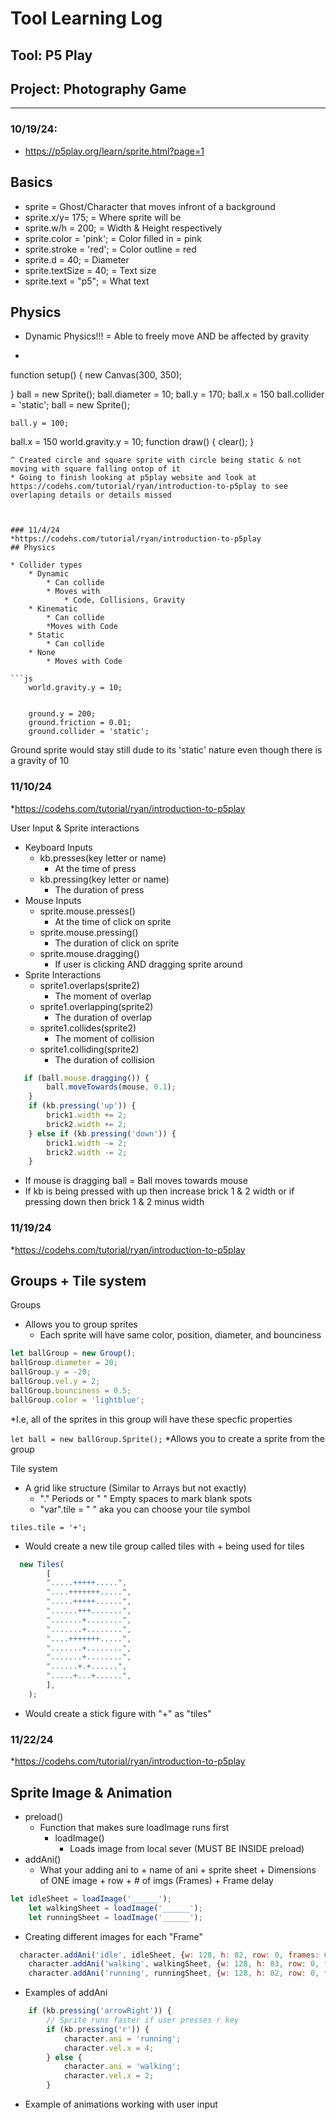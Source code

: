# Tool Learning Log

## Tool: **P5 Play**

## Project: **Photography Game**

---

### 10/19/24:
* https://p5play.org/learn/sprite.html?page=1
## Basics
* sprite = Ghost/Character that moves infront of a background
* sprite.x/y= 175; = Where sprite will be
* sprite.w/h = 200; = Width & Height respectively
* sprite.color = 'pink'; = Color filled in = pink
* sprite.stroke = 'red'; = Color outline = red
* sprite.d = 40; = Diameter
* sprite.textSize = 40; = Text size
* sprite.text = "p5"; = What text
## Physics
* Dynamic Physics!!! = Able to freely move AND be affected by gravity
* ```js
function setup() {
	new Canvas(300, 350);

}
ball = new Sprite();
	ball.diameter = 10;
	ball.y = 170;
  ball.x = 150
	ball.collider = 'static';
ball = new Sprite();

	ball.y = 100;
  ball.x = 150
  world.gravity.y = 10;
function draw() {
	clear();
}
```
^ Created circle and square sprite with circle being static & not moving with square falling ontop of it
* Going to finish looking at p5play website and look at https://codehs.com/tutorial/ryan/introduction-to-p5play to see overlaping details or details missed



### 11/4/24
*https://codehs.com/tutorial/ryan/introduction-to-p5play
## Physics

* Collider types
	* Dynamic
		* Can collide
		* Moves with
			* Code, Collisions, Gravity
	* Kinematic
		* Can collide
		*Moves with Code
	* Static
		* Can collide
	* None
		* Moves with Code

```js
    world.gravity.y = 10;


    ground.y = 200;
    ground.friction = 0.01;
    ground.collider = 'static';
```
Ground sprite would stay still dude to its 'static' nature even though there is a gravity of 10

### 11/10/24
*https://codehs.com/tutorial/ryan/introduction-to-p5play

User Input & Sprite interactions

* Keyboard Inputs
	* kb.presses(key letter or name)
		* At the time of press
	* kb.pressing(key letter or name)
		* The duration of press
* Mouse Inputs
	* sprite.mouse.presses()
		* At the time of click on sprite
	* sprite.mouse.pressing()
		* The duration of click on sprite
	* sprite.mouse.dragging()
		* If user is clicking AND dragging sprite around
* Sprite Interactions
	* sprite1.overlaps(sprite2)
		* The moment of overlap
	* sprite1.overlapping(sprite2)
		* The duration of overlap
	* sprite1.collides(sprite2)
		* The moment of collision
	* sprite1.colliding(sprite2)
		* The duration of collision

```js
   if (ball.mouse.dragging()) {
        ball.moveTowards(mouse, 0.1);
    }
    if (kb.pressing('up')) {
        brick1.width += 2;
        brick2.width += 2;
    } else if (kb.pressing('down')) {
        brick1.width -= 2;
        brick2.width -= 2;
    }
```
* If mouse is dragging ball = Ball moves towards mouse
* If kb is being pressed with up then increase brick 1 & 2 width or if pressing down then brick 1 & 2 minus width

### 11/19/24
*https://codehs.com/tutorial/ryan/introduction-to-p5play

## Groups + Tile system

Groups
* Allows you to group sprites
	* Each sprite will have same color, position, diameter, and bounciness

```js
let ballGroup = new Group();
ballGroup.diameter = 20;
ballGroup.y = -20;
ballGroup.vel.y = 2;
ballGroup.bounciness = 0.5;
ballGroup.color = 'lightblue';
```
*I.e, all of the sprites in this group will have these specfic properties

`
let ball = new ballGroup.Sprite();
`
*Allows you to create a sprite from the group


Tile system
* A grid like structure (Similar to Arrays but not exactly)
	* "." Periods or " " Empty spaces to mark blank spots
	* "var".tile = " " aka you can choose your tile symbol



`
   tiles.tile = '+';
`

* Would create a new tile group called tiles with + being used for tiles

```js
  new Tiles(
    	[
        ".....+++++.....",
        "....+++++++.....",
        ".....+++++......",
        "......+++.......",
        ".......+........",
        ".......+........",
        "....+++++++.....",
        ".......+........",
        ".......+........",
        "......+.+......",
        ".....+...+......",
    	],
    );
```
* Would create a stick figure with "+" as "tiles"

### 11/22/24
*https://codehs.com/tutorial/ryan/introduction-to-p5play

## Sprite Image & Animation

* preload()
	* Function that makes sure loadImage runs first
		* loadImage()
			* Loads image from local sever (MUST BE INSIDE preload)
* addAni()
	* What your adding ani to + name of ani + sprite sheet + Dimensions of ONE image + row + # of imgs (Frames) + Frame delay


```js
let idleSheet = loadImage('______');
    let walkingSheet = loadImage('______');
    let runningSheet = loadImage('______');

```
* Creating different images for each "Frame"


```js
  character.addAni('idle', idleSheet, {w: 128, h: 82, row: 0, frames: 6, frameDelay: 8});
    character.addAni('walking', walkingSheet, {w: 128, h: 83, row: 0, frames: 8, frameDelay: 8});
    character.addAni('running', runningSheet, {w: 128, h: 82, row: 0, frames: 8, frameDelay: 8});
```
* Examples of addAni




```js
    if (kb.pressing('arrowRight')) {
        // Sprite runs faster if user presses r key
        if (kb.pressing('r')) {
            character.ani = 'running';
            character.vel.x = 4;
        } else {
            character.ani = 'walking';
            character.vel.x = 2;
        }
```
* Example of animations working with user input
<!--
* Links you used today (websites, videos, etc)
* Things you tried, progress you made, etc
* Challenges, a-ha moments, etc
* Questions you still have
* What you're going to try next
-->
